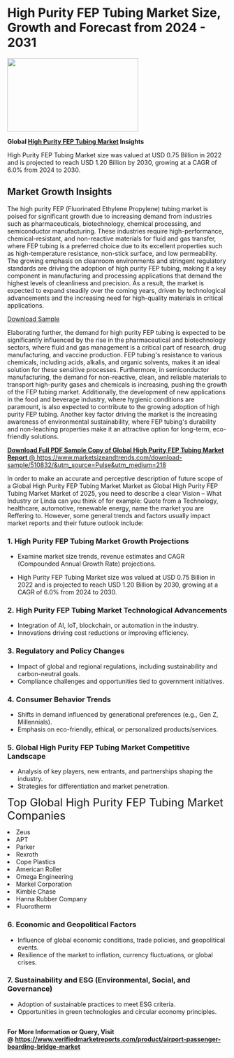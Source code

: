 <H1>High Purity FEP Tubing Market Size, Growth and Forecast from 2024 - 2031</H1><img class="aligncenter size-medium wp-image-584254" src="https://thirdeyenews.in/wp-content/uploads/2024/09/Global-Market-Research-300x168.jpeg" alt="" width="300" height="168" /><p><strong>Global&nbsp;<a href="https://www.marketsizeandtrends.com/download-sample/510832/&amp;utm_source=Pulse&amp;utm_medium=218">High Purity FEP Tubing Market</a> Insights</strong></p><p>High Purity FEP Tubing Market size was valued at USD 0.75 Billion in 2022 and is projected to reach USD 1.20 Billion by 2030, growing at a CAGR of 6.0% from 2024 to 2030.</p><p><h2>Market Growth Insights</h2> <p>The high purity FEP (Fluorinated Ethylene Propylene) tubing market is poised for significant growth due to increasing demand from industries such as pharmaceuticals, biotechnology, chemical processing, and semiconductor manufacturing. These industries require high-performance, chemical-resistant, and non-reactive materials for fluid and gas transfer, where FEP tubing is a preferred choice due to its excellent properties such as high-temperature resistance, non-stick surface, and low permeability. The growing emphasis on cleanroom environments and stringent regulatory standards are driving the adoption of high purity FEP tubing, making it a key component in manufacturing and processing applications that demand the highest levels of cleanliness and precision. As a result, the market is expected to expand steadily over the coming years, driven by technological advancements and the increasing need for high-quality materials in critical applications.</p> <p><a href="#">Download Sample</a></p> <p>Elaborating further, the demand for high purity FEP tubing is expected to be significantly influenced by the rise in the pharmaceutical and biotechnology sectors, where fluid and gas management is a critical part of research, drug manufacturing, and vaccine production. FEP tubing's resistance to various chemicals, including acids, alkalis, and organic solvents, makes it an ideal solution for these sensitive processes. Furthermore, in semiconductor manufacturing, the demand for non-reactive, clean, and reliable materials to transport high-purity gases and chemicals is increasing, pushing the growth of the FEP tubing market. Additionally, the development of new applications in the food and beverage industry, where hygienic conditions are paramount, is also expected to contribute to the growing adoption of high purity FEP tubing. Another key factor driving the market is the increasing awareness of environmental sustainability, where FEP tubing's durability and non-leaching properties make it an attractive option for long-term, eco-friendly solutions.</p> <p><a href="#"></p><p><span class=""><strong>Download Full PDF Sample Copy of Global High Purity FEP Tubing Market Report</strong> @ <a href="https://www.marketsizeandtrends.com/download-sample/510832/&amp;utm_source=Pulse&amp;utm_medium=218" target="_blank">https://www.marketsizeandtrends.com/download-sample/510832/&amp;utm_source=Pulse&amp;utm_medium=218</a></span></p><p>In order to make an accurate and perceptive description of future scope of a Global&nbsp;High Purity FEP Tubing Market Market as Global&nbsp;High Purity FEP Tubing Market Market of 2025, you need to describe a clear Vision &ndash; What Industry or Linda can you think of for example: Quote from a Technology, healthcare, automotive, renewable energy, name the market you are Reffering to. However, some general trends and factors usually impact market reports and their future outlook include:</p><h3>1.&nbsp;<strong>High Purity FEP Tubing Market Growth Projections</strong></h3><ul><li>Examine market size trends, revenue estimates and CAGR (Compounded Annual Growth Rate) projections.</li><li><p>High Purity FEP Tubing Market size was valued at USD 0.75 Billion in 2022 and is projected to reach USD 1.20 Billion by 2030, growing at a CAGR of 6.0% from 2024 to 2030.</p></li></ul><h3>2.&nbsp;<strong>High Purity FEP Tubing Market Technological Advancements</strong></h3><ul><li>Integration of AI, IoT, blockchain, or automation in the industry.</li><li>Innovations driving cost reductions or improving efficiency.</li></ul><h3>3.&nbsp;<strong>Regulatory and Policy Changes</strong></h3><ul><li>Impact of global and regional regulations, including sustainability and carbon-neutral goals.</li><li>Compliance challenges and opportunities tied to government initiatives.</li></ul><h3>4.&nbsp;<strong>Consumer Behavior Trends</strong></h3><ul><li>Shifts in demand influenced by generational preferences (e.g., Gen Z, Millennials).</li><li>Emphasis on eco-friendly, ethical, or personalized products/services.</li></ul><h3>5.&nbsp;<strong>Global High Purity FEP Tubing Market Competitive Landscape</strong></h3><ul><li>Analysis of key players, new entrants, and partnerships shaping the industry.</li><li>Strategies for differentiation and market penetration.</li></ul><p data-pm-slice="1 1 []"><span style="color: inherit; font-family: inherit; font-size: 25px;">Top Global High Purity FEP Tubing Market Companies</span></p><div class="" data-test-id=""><p><li>Zeus</li><li> APT</li><li> Parker</li><li> Rexroth</li><li> Cope Plastics</li><li> American Roller</li><li> Omega Engineering</li><li> Markel Corporation</li><li> Kimble Chase</li><li> Hanna Rubber Company</li><li> Fluorotherm</li></p></div><h3>6.&nbsp;<strong>Economic and Geopolitical Factors</strong></h3><ul><li>Influence of global economic conditions, trade policies, and geopolitical events.</li><li>Resilience of the market to inflation, currency fluctuations, or global crises.</li></ul><h3>7.&nbsp;<strong>Sustainability and ESG (Environmental, Social, and Governance)</strong></h3><ul><li>Adoption of sustainable practices to meet ESG criteria.</li><li>Opportunities in green technologies and circular economy principles.</li></ul><h2><strong style="font-size: 14px;">For More Information or Query, Visit @&nbsp;</strong><a style="background-color: #ffffff; font-size: 14px;" href="https://www.marketsizeandtrends.com/report/high-purity-fep-tubing-market/" target="_blank">https://www.verifiedmarketreports.com/product/airport-passenger-boarding-bridge-market</a></h2>
